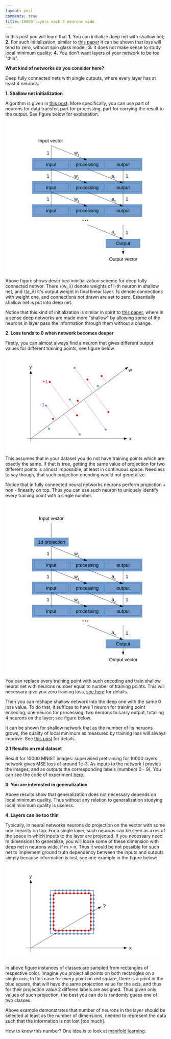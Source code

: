 ```yaml
---
layout: post
comments: true
title: 10000 layers each 4 neurons wide
---
```


In this post you will learn that 
**1.** You can initialize deep net with shallow net;
**2.** For such initialization, similar to [this paper](http://arxiv.org/pdf/1412.0233.pdf) it can be shown that loss will tend to zero, without spin glass model;
**3.** It does not make sense to study local minimum quality;
**4.** You don't want layers of your network to be too "thin".

**What kind of networks do you consider here?**

Deep fully connected nets with single outputs, where every layer has at least 4 neurons. 

**1. Shallow net initialization**

Algorithm is given in [this post](http://iaroslav-ai.github.io/Local-minimum-is-not-a-problem-for-Deep-Learning/).
More specifically, you can use part of neurons for data transfer, part for processing, part for carrying the result to the output. See figure below for explanation.

![Putting shallow network into deep one.](/images/10000layers/Shallow_To_Deep.svg)

Above figure shows described ininitialization scheme for deep fully connected networ. There \\(w\_i\\) denote weights of i-th neuron in shallow net, and \\(a\_i\\) it's output weight in final linear layer. 1s denote connections with weight one, and connections not drawn are set to zero. Essentially shallow net is put into deep net. 

Notice that this kind of initialization is similar in spirit to [this paper](http://arxiv.org/abs/1505.00387), where in a sense deep networks are made more "shallow" by allowing some of the neurons in layer pass the information through them without a change. 

**2. Loss tends to 0 when network becomes deeper**

Firstly, you can almost always find a neuron that gives different output values for different training points, see figure below. 

![Encoding every training point separately with a single number.](/images/10000layers/Projection_Example.svg)

This assumes that in your dataset you do not have training points which are exactly the same. If that is true, getting the same value of projection for two different points is almost impossible, at least in continuous space. Needless to say though, that such projection encoding would not generalize. 

Notice that in fully connected neural networks neurons perform projection + non - linearity on top. Thus you can use such neuron to uniquely identify every training point with a single number.

![Encoding every training point separately with a single number.](/images/10000layers/Shallow_Example.svg)

You can replace every training point with such encoding and train shallow neural net with neurons number equal to number of training points. This will necessary give you zero training loss, [see here](http://iaroslav-ai.github.io/Local-minimum-is-not-a-problem-for-Deep-Learning/) for details.

Then you can reshape shallow network into the deep one with the same 0 loss value. 
To do that, it suffices to have 1 neuron for training point encoding, one neuron for processing, two neurons to carry output, totalling 4 neurons on the layer; see figure below.

It can be shown for shallow network that as the number of its neruons grows,
the quality of local minimum as measured by training loss will always improve.
See [this post](http://iaroslav-ai.github.io/Local-minimum-is-not-a-problem-for-Deep-Learning/) for details.

**2.1 Results on real dataset**

Result for 10000 MNIST images: supervised pretraining for 10000 layers network gives MSE loss of around 1e-3. As inputs to the network I provide the images, and as outputs the corresponding labels (numbers 0 - 9). You can see the code of experiment [here](https://github.com/iaroslav-ai/10000_layers_net).

**3. You are interested in generalization**

Above results show that generalization does not necessary depends on local minimum quality. Thus without any relation to generalization studying local minimum quality is useless.

**4. Layers can be too thin**

Typically, in neural networks neurons do projection on the vector with some non linearity on top. For a single layer, such neurons can be seen as axes of the space in which inputs to the layer are projected. If you necessary need m dimensions to generalize, you will loose some of these dimension with deep net n neurons wide, if m > n. Thus it would be not possible for such net to implement ground truth dependency between the inputs and outputs simply because information is lost, see one example in the figure below:

![Encoding every training point separately with a single number is not possible here.](/images/10000layers/Information_Loss.svg)

In above figure instances of classes are sampled from rectangles of respective color. Imagine you project all points on both rectangles on a single axis; In this case for every point on red square, there is a point in the blue square, that will have the same projection value for the axis, and thus for their projection value 2 differen labels are assigned. Thus given only values of such projection, the best you can do is randomly guess one of two classes. 

Above example demonstrates that number of neurons in the layer should be selected at least as the number of dimensions, needed to represent the data such that the information is not lost \[too much\].

How to know this number? One idea is to look at [manifold learning](http://scikit-learn.org/stable/modules/manifold.html). 